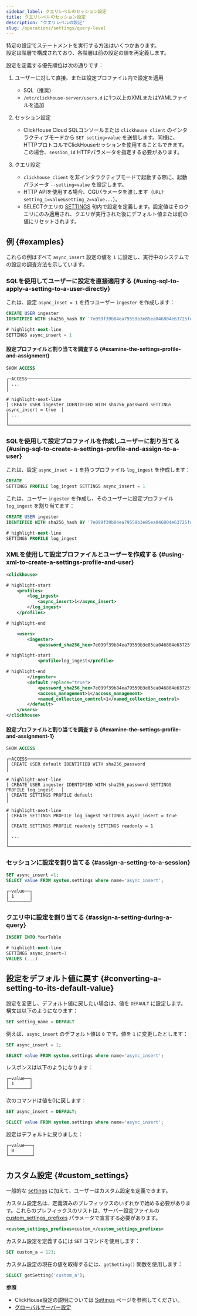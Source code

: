 ```yaml
---
sidebar_label: クエリレベルのセッション設定
title: クエリレベルのセッション設定
description: "クエリレベルの設定"
slug: /operations/settings/query-level
---
```


特定の設定でステートメントを実行する方法はいくつかあります。  
設定は階層で構成されており、各階層は前の設定の値を再定義します。

設定を定義する優先順位は次の通りです：

1. ユーザーに対して直接、または設定プロファイル内で設定を適用

    - SQL（推奨）
    - `/etc/clickhouse-server/users.d` に1つ以上のXMLまたはYAMLファイルを追加

2. セッション設定

    - ClickHouse Cloud SQLコンソールまたは `clickhouse client` のインタラクティブモードから `SET setting=value` を送信します。同様に、HTTPプロトコルでClickHouseセッションを使用することもできます。この場合、`session_id` HTTPパラメータを指定する必要があります。

3. クエリ設定

    - `clickhouse client` を非インタラクティブモードで起動する際に、起動パラメータ `--setting=value` を設定します。
    - HTTP APIを使用する場合、CGIパラメータを渡します（`URL?setting_1=value&setting_2=value...`）。
    - SELECTクエリの 
    [SETTINGS](../../sql-reference/statements/select/index.md#settings-in-select-query) 
    句内で設定を定義します。設定値はそのクエリにのみ適用され、クエリが実行された後にデフォルト値または前の値にリセットされます。

## 例 {#examples}

これらの例はすべて `async_insert` 設定の値を `1` に設定し、実行中のシステムでの設定の調査方法を示しています。

### SQLを使用してユーザーに設定を直接適用する {#using-sql-to-apply-a-setting-to-a-user-directly}

これは、設定 `async_inset = 1` を持つユーザー `ingester` を作成します：

```sql
CREATE USER ingester
IDENTIFIED WITH sha256_hash BY '7e099f39b84ea79559b3e85ea046804e63725fd1f46b37f281276aae20f86dc3'

# highlight-next-line
SETTINGS async_insert = 1
```

#### 設定プロファイルと割り当てを調査する {#examine-the-settings-profile-and-assignment}

```sql
SHOW ACCESS
```

```response
┌─ACCESS─────────────────────────────────────────────────────────────────────────────┐
│ ...                                                                                │

# highlight-next-line
│ CREATE USER ingester IDENTIFIED WITH sha256_password SETTINGS async_insert = true  │
│ ...                                                                                │
└────────────────────────────────────────────────────────────────────────────────────┘
```

### SQLを使用して設定プロファイルを作成しユーザーに割り当てる {#using-sql-to-create-a-settings-profile-and-assign-to-a-user}

これは、設定 `async_inset = 1` を持つプロファイル `log_ingest` を作成します：

```sql
CREATE
SETTINGS PROFILE log_ingest SETTINGS async_insert = 1
```

これは、ユーザー `ingester` を作成し、そのユーザーに設定プロファイル `log_ingest` を割り当てます：

```sql
CREATE USER ingester
IDENTIFIED WITH sha256_hash BY '7e099f39b84ea79559b3e85ea046804e63725fd1f46b37f281276aae20f86dc3'

# highlight-next-line
SETTINGS PROFILE log_ingest
```

### XMLを使用して設定プロファイルとユーザーを作成する {#using-xml-to-create-a-settings-profile-and-user}

```xml title=/etc/clickhouse-server/users.d/users.xml
<clickhouse>

# highlight-start
    <profiles>
        <log_ingest>
            <async_insert>1</async_insert>
        </log_ingest>
    </profiles>

# highlight-end

    <users>
        <ingester>
            <password_sha256_hex>7e099f39b84ea79559b3e85ea046804e63725fd1f46b37f281276aae20f86dc3</password_sha256_hex>

# highlight-start
            <profile>log_ingest</profile>

# highlight-end
        </ingester>
        <default replace="true">
            <password_sha256_hex>7e099f39b84ea79559b3e85ea046804e63725fd1f46b37f281276aae20f86dc3</password_sha256_hex>
            <access_management>1</access_management>
            <named_collection_control>1</named_collection_control>
        </default>
    </users>
</clickhouse>
```

#### 設定プロファイルと割り当てを調査する {#examine-the-settings-profile-and-assignment-1}

```sql
SHOW ACCESS
```

```response
┌─ACCESS─────────────────────────────────────────────────────────────────────────────┐
│ CREATE USER default IDENTIFIED WITH sha256_password                                │

# highlight-next-line
│ CREATE USER ingester IDENTIFIED WITH sha256_password SETTINGS PROFILE log_ingest   │
│ CREATE SETTINGS PROFILE default                                                    │

# highlight-next-line
│ CREATE SETTINGS PROFILE log_ingest SETTINGS async_insert = true                    │
│ CREATE SETTINGS PROFILE readonly SETTINGS readonly = 1                             │
│ ...                                                                                │
└────────────────────────────────────────────────────────────────────────────────────┘
```

### セッションに設定を割り当てる {#assign-a-setting-to-a-session}

```sql
SET async_insert =1;
SELECT value FROM system.settings where name='async_insert';
```

```response
┌─value──┐
│ 1      │
└────────┘
```

### クエリ中に設定を割り当てる {#assign-a-setting-during-a-query}

```sql
INSERT INTO YourTable

# highlight-next-line
SETTINGS async_insert=1
VALUES (...)
```

## 設定をデフォルト値に戻す {#converting-a-setting-to-its-default-value}

設定を変更し、デフォルト値に戻したい場合は、値を `DEFAULT` に設定します。構文は以下のようになります：

```sql
SET setting_name = DEFAULT
```

例えば、`async_insert` のデフォルト値は `0` です。値を `1` に変更したとします：

```sql
SET async_insert = 1;

SELECT value FROM system.settings where name='async_insert';
```

レスポンスは以下のようになります：

```response
┌─value──┐
│ 1      │
└────────┘
```

次のコマンドは値を0に戻します：

```sql
SET async_insert = DEFAULT;

SELECT value FROM system.settings where name='async_insert';
```

設定はデフォルトに戻りました：

```response
┌─value───┐
│ 0       │
└─────────┘
```

## カスタム設定 {#custom_settings}

一般的な [settings](/operations/settings/settings.md) に加えて、ユーザーはカスタム設定を定義できます。

カスタム設定名は、定義済みのプレフィックスのいずれかで始める必要があります。これらのプレフィックスのリストは、サーバー設定ファイルの [custom_settings_prefixes](../../operations/server-configuration-parameters/settings.md#custom_settings_prefixes) パラメータで宣言する必要があります。

```xml
<custom_settings_prefixes>custom_</custom_settings_prefixes>
```

カスタム設定を定義するには `SET` コマンドを使用します：

```sql
SET custom_a = 123;
```

カスタム設定の現在の値を取得するには、`getSetting()` 関数を使用します：

```sql
SELECT getSetting('custom_a');
```

**参照**

- ClickHouse設定の説明については [Settings](/operations/settings/settings.md) ページを参照してください。
- [グローバルサーバー設定](/operations/server-configuration-parameters/settings.md)
